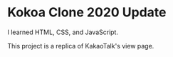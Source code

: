 # Kokoa Clone 2020 Update

I learned HTML, CSS, and JavaScript.

This project is a replica of KakaoTalk's view page.